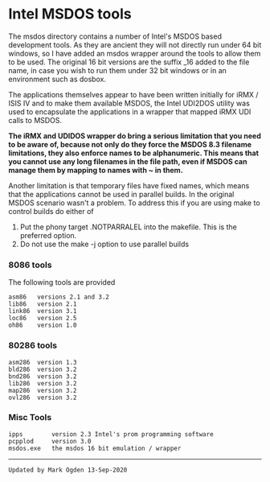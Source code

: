 # Intel MSDOS tools

The msdos directory contains a number of Intel's MSDOS based development tools. As they are ancient they will not directly run under 64 bit windows, so I have added an msdos wrapper around the tools to allow them to be used. The original 16 bit versions are the suffix _16 added to the file name, in case you wish to run them under 32 bit windows or in an environment such as dosbox.

The applications themselves appear to have been written initially for iRMX / ISIS IV and to make them available MSDOS, the Intel UDI2DOS utility was used to encapsulate the applications in a wrapper that mapped iRMX UDI calls to MSDOS.

**The iRMX and UDIDOS wrapper do bring a serious limitation that you need to be aware of, because not only do they force the MSDOS 8.3 filename limitations, they also enforce names to be alphanumeric. This means that you cannot use any long filenames in the file path, even if MSDOS can manage them by mapping to names with ~ in them.**

Another limitation is that temporary files have fixed names, which means that the applications cannot be used in parallel builds. In the original MSDOS scenario wasn't a problem. To address this if you are using make to control builds do either of

1. Put the phony target .NOTPARRALEL into the makefile. This is the preferred option.
2. Do not use the make -j option to use parallel builds

### 8086 tools

The following tools are provided

```
asm86	versions 2.1 and 3.2
lib86	version 2.1
link86	version 3.1
loc86	version 2.5
oh86	version 1.0
```

### 80286 tools

```
asm286	version 1.3
bld286	version 3.2
bnd286	version 3.2
lib286	version 3.2
map286	version 3.2
ovl286	version 3.2
```

### Misc Tools

```
ipps		version 2.3 Intel's prom programming software
pcpplod		version 3.0
msdos.exe	the msdos 16 bit emulation / wrapper
```

------

```
Updated by Mark Ogden 13-Sep-2020
```